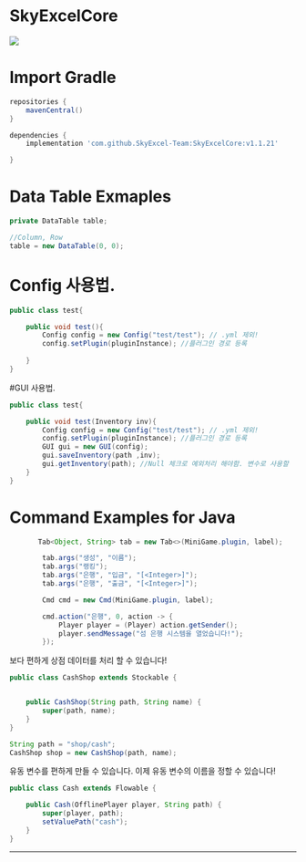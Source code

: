 # SkyExcelCore
![](https://bstats.org/signatures/bukkit/SkyExcelCore.svg)

# Import Gradle

```gradle
repositories {
    mavenCentral()
}

dependencies {
    implementation 'com.github.SkyExcel-Team:SkyExcelCore:v1.1.21'

}
```
# Data Table Exmaples 
```java
private DataTable table;

//Column, Row
table = new DataTable(0, 0);
```


# Config 사용법.
```java
public class test{

    public void test(){
        Config config = new Config("test/test"); // .yml 제외! 
        config.setPlugin(pluginInstance); //플러그인 경로 등록 
        
    }
}
```

#GUI 사용법.
```java
public class test{

    public void test(Inventory inv){
        Config config = new Config("test/test"); // .yml 제외! 
        config.setPlugin(pluginInstance); //플러그인 경로 등록 
        GUI gui = new GUI(config);
        gui.saveInventory(path ,inv);
        gui.getInventory(path); //Null 체크로 예외처리 해야함. 변수로 사용할 
    }
}
```
# Command Examples for Java

```java
       Tab<Object, String> tab = new Tab<>(MiniGame.plugin, label);

        tab.args("생성", "이름");
        tab.args("랭킹");
        tab.args("은행", "입금", "[<Integer>]");
        tab.args("은행", "출금", "[<Integer>]");

        Cmd cmd = new Cmd(MiniGame.plugin, label);

        cmd.action("은행", 0, action -> {
            Player player = (Player) action.getSender();
            player.sendMessage("섬 은행 시스템을 열었습니다!");
        });

```
보다 편하게 상점 데이터를 처리 할 수 있습니다! 
 
```java
public class CashShop extends Stockable {


    public CashShop(String path, String name) {
        super(path, name);
    }
}
```

```java
String path = "shop/cash";
CashShop shop = new CashShop(path, name);
```
유동 변수를 편하게 만들 수 있습니다. 
이제 유동 변수의 이름을 정할 수 있습니다!

```java
public class Cash extends Flowable {

    public Cash(OfflinePlayer player, String path) {
        super(player, path);
        setValuePath("cash");
    }
}
```
---
